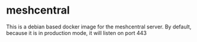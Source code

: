 # meshcentral

This is a debian based docker image for the meshcentral server.
By default, because it is in production mode, it will listen on port 443
